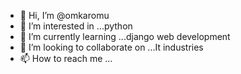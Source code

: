 - 👋 Hi, I’m @omkaromu
- 👀 I’m interested in ...python
- 🌱 I’m currently learning ...django web development
- 💞️ I’m looking to collaborate on ...It industries
- 📫 How to reach me ...

<!---
omkaromu/omkaromu is a ✨ special ✨ repository because its `README.md` (this file) appears on your GitHub profile.
You can click the Preview link to take a look at your changes.
--->
